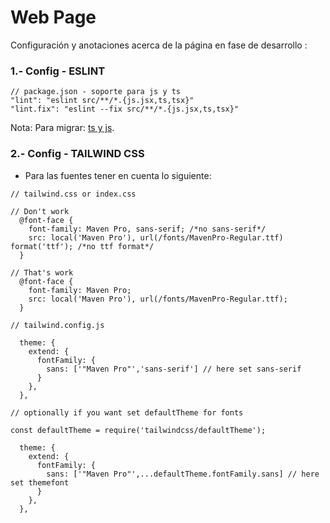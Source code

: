# Web Page

Configuración y anotaciones acerca de la página en fase de desarrollo :

### 1.- Config - ESLINT
```
// package.json - soporte para js y ts
"lint": "eslint src/**/*.{js.jsx,ts,tsx}"
"lint.fix": "eslint --fix src/**/*.{js.jsx,ts,tsx}"
```

Nota: Para migrar: [ts y js](https://stackoverflow.com/questions/62953124/configure-eslint-to-parse-ts-and-tsx-as-typescript-and-js-and-jsx-as-ecmascr). 

### 2.- Config - TAILWIND CSS

- Para las fuentes tener en cuenta lo siguiente:
```
// tailwind.css or index.css

// Don't work
  @font-face {
    font-family: Maven Pro, sans-serif; /*no sans-serif*/
    src: local('Maven Pro'), url(/fonts/MavenPro-Regular.ttf) format('ttf'); /*no ttf format*/
  }

// That's work
  @font-face {
    font-family: Maven Pro;
    src: local('Maven Pro'), url(/fonts/MavenPro-Regular.ttf);
  }
```

```
// tailwind.config.js

  theme: {
    extend: {
      fontFamily: {
        sans: ['"Maven Pro"','sans-serif'] // here set sans-serif
      }
    },
  },

// optionally if you want set defaultTheme for fonts

const defaultTheme = require('tailwindcss/defaultTheme');

  theme: {
    extend: {
      fontFamily: {
        sans: ['"Maven Pro"',...defaultTheme.fontFamily.sans] // here set themefont
      }
    },
  },


```


